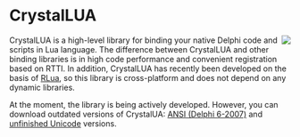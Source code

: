 # CrystalLUA

<img align="right" src="https://github.com/d-mozulyov/CrystalLUA/raw/master/data/Logo.png">

CrystalLUA is a high-level library for binding your native Delphi code and scripts in Lua language. The difference between CrystalLUA and other binding libraries is in high code performance and convenient registration based on RTTI. In addition, CrystalLUA has recently been developed on the basis of [RLua](https://gitlab.com/d-mozulyov/rlua), so this library is cross-platform and does not depend on any dynamic libraries.
                                                                                                                                                                                                                                                                   
At the moment, the library is being actively developed. However, you can download outdated versions of CrystalUA: [ANSI (Delphi 6-2007)](https://github.com/d-mozulyov/CrystalLUA/archive/0.1.zip) and [unfinished Unicode](https://github.com/d-mozulyov/CrystalLUA/archive/0.2.zip) versions.
